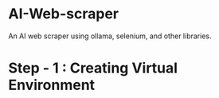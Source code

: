 # AI-Web-scraper
An AI web scraper using ollama, selenium, and other libraries.

<h1> 
Step - 1 : Creating Virtual Environment
</h1>

